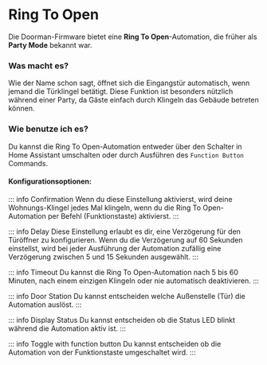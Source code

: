 # Ring To Open <Badge type="warning" text="Party Mode" />

Die Doorman-Firmware bietet eine **Ring To Open**-Automation, die früher als **Party Mode** bekannt war.

### Was macht es?
Wie der Name schon sagt, öffnet sich die Eingangstür automatisch, wenn jemand die Türklingel betätigt. Diese Funktion ist besonders nützlich während einer Party, da Gäste einfach durch Klingeln das Gebäude betreten können.

### Wie benutze ich es?
Du kannst die Ring To Open-Automation entweder über den Schalter in Home Assistant umschalten oder durch Ausführen des `Function Button` Commands.

#### Konfigurationsoptionen:
::: info Confirmation
Wenn du diese Einstellung aktivierst, wird deine Wohnungs-Klingel jedes Mal klingeln, wenn du die Ring To Open-Automation per Befehl (Funktionstaste) aktivierst.
:::

::: info Delay
Diese Einstellung erlaubt es dir, eine Verzögerung für den Türöffner zu konfigurieren. Wenn du die Verzögerung auf 60 Sekunden einstellst, wird bei jeder Ausführung der Automation zufällig eine Verzögerung zwischen 5 und 15 Sekunden ausgewählt.
:::

::: info Timeout
Du kannst die Ring To Open-Automation nach 5 bis 60 Minuten, nach einem einzigen Klingeln oder nie automatisch deaktivieren.
:::

::: info Door Station
Du kannst entscheiden welche Außenstelle (Tür) die Automation auslöst.
:::

::: info Display Status
Du kannst entscheiden ob die Status LED blinkt während die Automation aktiv ist.
:::

::: info Toggle with function button
Du kannst entscheiden ob die Automation von der Funktionstaste umgeschaltet wird.
:::